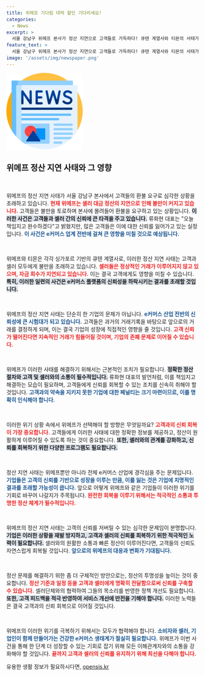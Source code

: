 ```yaml
---
title: 위메프 기다림 대박 할인 기다리세요!
categories:
  - News
excerpt: >
  서울 강남구 위메프 본사가 정산 지연으로 고객들로 가득하다! 큐텐 계열사와 티몬의 사태가 심각해지며, 대표가 책임을 선언했다. 이 난국의 결말은?
feature_text: >
  서울 강남구 위메프 본사가 정산 지연으로 고객들로 가득하다! 큐텐 계열사와 티몬의 사태가 심각해지며, 대표가 책임을 선언했다. 이 난국의 결말은?
image: '/assets/img/newspaper.png'
---
```


<p><img src="/assets/img/newspaper.png" alt="kimp 속보" /></p>

<h2 data-ke-size="size26">위메프 정산 지연 사태와 그 영향</h2>

<p data-ke-size="size16">&nbsp;</p>

<p>위메프의 정산 지연 사태가 서울 강남구 본사에서 고객들의 환불 요구로 심각한 상황을 초래하고 있습니다. <b><span style="color: #ee2323;">현재 위메프는 셀러 대금 정산의 지연으로 인해 불만이 커지고 있습니다.</span></b> 고객들은 불만을 토로하며 본사에 몰려들어 환불을 요구하고 있는 상황입니다. <b><span style="background-color: #21538527;">이러한 사건은 고객들과 셀러 간의 신뢰에 큰 타격을 주고 있습니다.</span></b> 류화현 대표는 "오늘 책임지고 완수하겠다"고 밝혔지만, 많은 고객들은 이에 대한 신뢰를 잃어가고 있는 실정입니다. <b><span style="color: #1a5490;">이 사건은 e커머스 업계 전반에 걸쳐 큰 영향을 미칠 것으로 예상됩니다.</span></b></p>

<p data-ke-size="size16">&nbsp;</p>

<p>위메프와 티몬은 각각 싱가포르 기반의 큐텐 계열사로, 이러한 정산 지연 사태는 고객과 셀러 모두에게 불만을 초래하고 있습니다. <b><span style="color: #ee2323;">셀러들은 정상적인 거래가 이루어지지 않고 있으며, 자금 회수가 지연되고 있습니다.</span></b> 이는 결국 고객에게도 영향을 미칠 수 있습니다. <b><span style="background-color: #21538527;">특히, 이러한 일련의 사건은 e커머스 플랫폼의 신뢰성을 하락시키는 결과를 초래할 것입니다.</span></b></p>

<p data-ke-size="size16">&nbsp;</p>

<p>위메프의 정산 지연 사태는 단순히 한 기업의 문제가 아닙니다. <b><span style="color: #1a5490;">e커머스 산업 전반의 신뢰성에 큰 시험대가 되고 있습니다.</span></b> 고객들은 과거의 거래기록을 바탕으로 앞으로의 거래를 결정하게 되며, 이는 결국 기업의 성장에 직접적인 영향을 줄 것입니다. <b><span style="color: #ee2323;">고객 신뢰가 떨어진다면 지속적인 거래가 힘들어질 것이며, 기업의 존폐 문제로 이어질 수 있습니다.</span></b></p>

<p data-ke-size="size16">&nbsp;</p>

<p>위메프가 이러한 사태를 해결하기 위해서는 근본적인 조치가 필요합니다. <b><span style="background-color: #21538527;">정확한 정산 절차와 고객 및 셀러와의 소통이 필수적입니다.</span></b> 류화현 대표의 발언처럼, 이를 책임지고 해결하는 모습이 필요하며, 고객들에게 신뢰를 회복할 수 있는 조치를 신속히 취해야 할 것입니다. <b><span style="color: #1a5490;">고객과의 약속을 지키지 못한 기업에 대한 페널티는 크기 마련이므로, 이를 명확히 인식해야 합니다.</span></b></p>

<p data-ke-size="size16">&nbsp;</p>

<p>이러한 위기 상황 속에서 위메프가 선택해야 할 방향은 무엇일까요? <b><span style="color: #ee2323;">고객과의 신뢰 회복이 가장 중요합니다.</span></b> 고객들에게 이러한 사태에 대한 정확한 정보를 제공하고, 정산이 원활하게 이루어질 수 있도록 하는 것이 중요합니다. <b><span style="background-color: #21538527;">또한, 셀러와의 관계를 강화하고, 신뢰를 회복하기 위한 다양한 프로그램도 필요합니다.</span></b></p>

<p data-ke-size="size16">&nbsp;</p>

<p>정산 지연 사태는 위메프뿐만 아니라 전체 e커머스 산업에 경각심을 주는 문제입니다. <b><span style="color: #1a5490;">기업들은 고객의 신뢰를 기반으로 성장을 이루는 만큼, 이를 잃는 것은 기업에 치명적인 결과를 초래할 가능성이 큽니다.</span></b> 앞으로 어떻게 위메프와 같은 기업들이 이러한 위기를 기회로 바꾸어 나갈지가 주목됩니다. <b><span style="color: #ee2323;">완전한 회복을 이루기 위해서는 적극적인 소통과 투명한 정산 체계가 필수적입니다.</span></b></p>

<p data-ke-size="size16">&nbsp;</p>

<p>위메프의 정산 지연 사태는 고객의 신뢰를 저버릴 수 있는 심각한 문제임이 분명합니다. <b><span style="background-color: #21538527;">기업은 이러한 상황을 재발 방지하고, 고객과 셀러의 신뢰를 회복하기 위한 적극적인 노력이 필요합니다.</span></b> 셀러와의 원활한 소통과 빠른 정산이 이루어진다면, 고객들의 신뢰도 자연스럽게 회복될 것입니다. <b><span style="color: #1a5490;">앞으로의 위메프의 대응과 변화가 기대됩니다.</span></b></p>

<p data-ke-size="size16">&nbsp;</p>

<p>정산 문제를 해결하기 위한 좀 더 구체적인 방안으로는, 정산의 투명성을 높이는 것이 중요합니다. <b><span style="color: #ee2323;">정산 기준과 일정 등을 고객과 셀러에게 명확히 전달함으로써 신뢰를 구축할 수 있습니다.</span></b> 셀러단체와의 협력하여 그들의 목소리를 반영한 정책 개선도 필요합니다. <b><span style="background-color: #21538527;">또한, 고객 피드백을 적극 반영하여 서비스 개선에 만전을 기해야 합니다.</span></b> 이러한 노력들은 결국 고객과의 신뢰 회복으로 이어질 것입니다.</p>

<p data-ke-size="size16">&nbsp;</p>

<p>위메프의 이러한 위기를 극복하기 위해서는 모두가 협력해야 합니다. <b><span style="color: #1a5490;">소비자와 셀러, 기업인이 함께 만들어가는 건강한 e커머스 생태계가 절실히 필요합니다.</span></b> 위메프가 이번 사건을 통해 한 단계 더 성장할 수 있는 기회로 잡기 위해 모든 이해관계자와의 소통을 강화해야 할 것입니다. <b><span style="color: #ee2323;">끝까지 고객과 셀러의 신뢰를 유지하기 위해 최선을 다해야 합니다.</span></b></p>
유용한 생활 정보가 필요하시다면, <a href="https://opensis.kr" rel="dofollow">opensis.kr</a>


